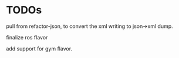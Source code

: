 # TODOs

pull from refactor-json, to convert the xml writing to json->xml dump.

finalize ros flavor

add support for gym flavor.


